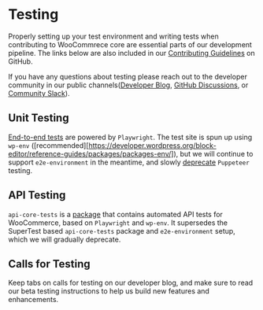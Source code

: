 # Testing

Properly setting up your test environment and writing tests when contributing to WooCommrece core are essential parts of our development pipeline. The links below are also included in our [Contributing Guidelines](https://github.com/woocommerce/woocommerce/blob/trunk/.github/CONTRIBUTING.md) on GitHub.

If you have any questions about testing please reach out to the developer community in our public channels([Developer Blog](https://developer.woo.com/blog/), [GitHub Discussions](https://github.com/woocommerce/woocommerce/discussions), or [Community Slack](https://woo.com/community-slack/)).

## Unit Testing

[End-to-end tests](https://github.com/woocommerce/woocommerce/tree/trunk/plugins/woocommerce/tests/e2e-pw) are powered by `Playwright`. The test site is spun up using `wp-env` ([recommended][https://developer.wordpress.org/block-editor/reference-guides/packages/packages-env/]), but we will continue to support `e2e-environment` in the meantime, and slowly [deprecate](https://github.com/woocommerce/woocommerce/blob/trunk/plugins/woocommerce/tests/e2e/README.md) `Puppeteer` testing. 

## API Testing

`api-core-tests` is a [package](https://github.com/woocommerce/woocommerce/tree/trunk/plugins/woocommerce/tests/api-core-tests#guide-for-writing-api-tests) that contains automated API tests for WooCommerce, based on `Playwright` and `wp-env`. It supersedes the SuperTest based `api-core-tests` package and `e2e-environment` setup, which we will gradually deprecate.

## Calls for Testing

Keep tabs on calls for testing on our developer blog, and make sure to read our beta testing instructions to help us build new features and enhancements.
